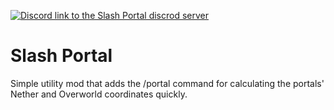 [![Discord link to the Slash Portal discrod server](https://cdn.modrinth.com/data/cached_images/219842bdb5bbef9c2038ec2cc67a350a3fa092fd.png)](https://discord.gg/NZzxdkrV4s)

# Slash Portal
Simple utility mod that adds the /portal command for calculating the portals' Nether and Overworld coordinates quickly.
